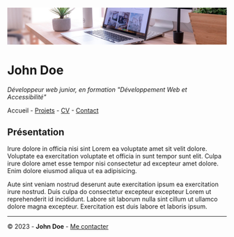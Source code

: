 ![Bannière](img/desk-banner.jpg)

# John Doe


*Développeur web junior, en formation "Développement Web et Accessibilité"*

Accueil - [Projets]() - [CV]() - [Contact]()

## Présentation


Irure dolore in officia nisi sint Lorem ea voluptate amet sit velit dolore. Voluptate ea exercitation voluptate et officia in sunt tempor sunt elit. Culpa irure dolore amet esse tempor nisi consectetur ad excepteur amet dolore. Enim dolore eiusmod aliqua ut ea adipisicing.

Aute sint veniam nostrud deserunt aute exercitation ipsum ea exercitation irure nostrud. Duis culpa do consectetur excepteur excepteur Lorem ut reprehenderit id incididunt. Labore sit laborum nulla sint cillum ut ullamco dolore magna excepteur. Exercitation est duis labore et laboris ipsum.

---

© 2023 - **John Doe** - [Me contacter]()